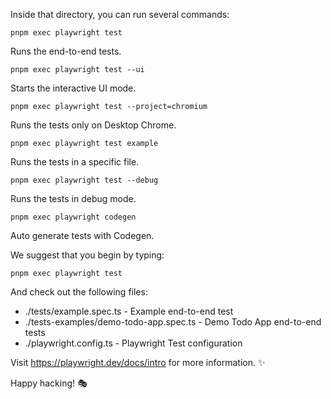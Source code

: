 Inside that directory, you can run several commands:

```
pnpm exec playwright test
```

Runs the end-to-end tests.

```
pnpm exec playwright test --ui
```

Starts the interactive UI mode.

```
pnpm exec playwright test --project=chromium
```

Runs the tests only on Desktop Chrome.

```
pnpm exec playwright test example
```

Runs the tests in a specific file.

```
pnpm exec playwright test --debug
```

Runs the tests in debug mode.

```
pnpm exec playwright codegen
```

Auto generate tests with Codegen.

We suggest that you begin by typing:

    pnpm exec playwright test

And check out the following files:

- ./tests/example.spec.ts - Example end-to-end test
- ./tests-examples/demo-todo-app.spec.ts - Demo Todo App end-to-end tests
- ./playwright.config.ts - Playwright Test configuration

Visit https://playwright.dev/docs/intro for more information. ✨

Happy hacking! 🎭
